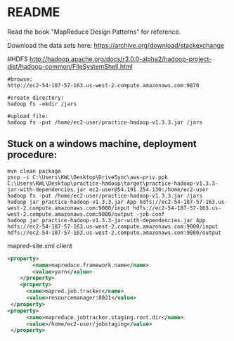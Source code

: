# README

Read the book "MapReduce Design Patterns" for reference.

Download the data sets here: https://archive.org/download/stackexchange

#HDFS
http://hadoop.apache.org/docs/r3.0.0-alpha2/hadoop-project-dist/hadoop-common/FileSystemShell.html
```ssh
#browse:
http://ec2-54-187-57-163.us-west-2.compute.amazonaws.com:9870

#create directory:
hadoop fs -mkdir /jars

#upload file:
hadoop fs -put /home/ec2-user/practice-hadoop-v1.3.3.jar /jars

```



## Stuck on a windows machine, deployment procedure:
```
mvn clean package
pscp -i C:\Users\KWL\Desktop\DriveSync\aws-priv.ppk C:\Users\KWL\Desktop\practice-hadoop\target\practice-hadoop-v1.3.3-jar-with-dependencies.jar ec2-user@54.191.254.130:/home/ec2-user
hadoop fs -put /home/ec2-user/practice-hadoop-v1.3.3.jar /jars
hadoop jar practice-hadoop-v1.3.3.jar App hdfs://ec2-54-187-57-163.us-west-2.compute.amazonaws.com:9000/input hdfs://ec2-54-187-57-163.us-west-2.compute.amazonaws.com:9000/output -job-conf 
hadoop jar practice-hadoop-v1.3.3-jar-with-dependencies.jar App hdfs://ec2-54-187-57-163.us-west-2.compute.amazonaws.com:9000/input hdfs://ec2-54-187-57-163.us-west-2.compute.amazonaws.com:9000/output
```

mapred-site.xml client
```xml
<property>
        <name>mapreduce.framework.name</name>
        <value>yarn</value>
    </property>
    <property>
      <name>mapred.job.tracker</name>
      <value>resourcemanager:8021</value>
 </property>
<property>
      <name>mapreduce.jobtracker.staging.root.dir</name>
      <value>/home/ec2-user/jobstaging</value>
 </property>
```
